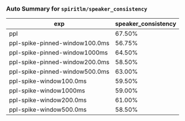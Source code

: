 ### Auto Summary for `spiritlm/speaker_consistency`

<!-- AUTO-GEN: SPLIT TABLE -->
| exp | speaker_consistency |
| --- | --- |
| ppl | 67.50% |
| ppl-spike-pinned-window100.0ms | 56.75% |
| ppl-spike-pinned-window1000ms | 64.50% |
| ppl-spike-pinned-window200.0ms | 58.50% |
| ppl-spike-pinned-window500.0ms | 63.00% |
| ppl-spike-window100.0ms | 59.50% |
| ppl-spike-window1000ms | 59.00% |
| ppl-spike-window200.0ms | 61.00% |
| ppl-spike-window500.0ms | 58.50% |
<!-- AUTO-GEN: SPLIT TABLE -->
